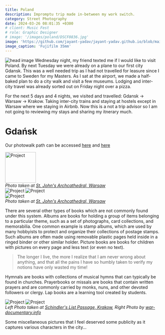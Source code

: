 ```yaml
---
title: Poland
description: Impromptu trip made in-between my work switch. 
category: Street Photography
date: 2024-03-26 08:01:35 +0300
# client: Music Fest
# role: Graphic Designer
# image: '/images/poland/DSCF0836.jpg'
image: 'https://github.com/jayant-yadav/jayant-yadav.github.io/blob/main/images/poland/DSCF0836.JPG'
image_caption: 'Fujifilm 35mm'
---
```


![head image](/images/poland/DSCF0836.jpg)
Wednesday night, my friend texted me if I would like to visit Poland. By next Tuesday we were already on a plane to our first city Gdansk. This was a well needed trip as I had not travelled for leasure since I came to Sweden for my Masters. As I sat at the airport, we made a half-baked plan to do a city walk and visit a few museums. Lodging and inter-city travel was already sorted out on Friday night over a pizza. 

For the next 5 days and 4 nights, we visited and travelled: Gdansk -> Warsaw -> Krakow. Taking inter-city trains and staying at hostels except in Warsaw where we staying in Airbnb. Now this is a not a trip advisor so I am not going to reviewing my stays and sharing my itnerary much. 

<h1>Gdańsk</h1>

Our photowalk path can be accessed [here](https://maps.app.goo.gl/hnjCtQ9atB3rX9Ht8) and [here](https://maps.app.goo.gl/rJzqvJzWdSEzpTy89)

<div class="gallery-box">
  <div class="gallery">
    <img src="/images/poland/IMG-20240402-WA0003.jpg" loading="lazy" alt="Project" width="100" height="100">
  </div>
  <em>Photo taken at <a href="https://maps.app.goo.gl/aUmjPDR5nG5nhVid7" target="_blank">St. John's Archcathedral, Warsaw</a></em>
</div>

<div class="gallery-box">
  <div class="gallery">
    <img src="/images/poland/DSCF0881.jpg" loading="lazy" alt="Project">
    <img src="/images/poland/DSCF0889.jpg" loading="lazy" alt="Project">
  </div>
</div>

<div class="gallery-box">
<div class="gallery">
    <img src="/images/poland/DSCF0884.jpg" loading="lazy" alt="Project">
  </div>
  <em>Photo taken at <a href="https://maps.app.goo.gl/aUmjPDR5nG5nhVid7" target="_blank">St. John's Archcathedral, Warsaw</a></em>
</div>



There are several other types of books which are not commonly found under this system. Albums are books for holding a group of items belonging to a particular theme, such as a set of photographs, card collections, and memorabilia. One common example is stamp albums, which are used by many hobbyists to protect and organize their collections of postage stamps. Such albums are often made using removable plastic pages held inside in a ringed binder or other similar holder. Picture books are books for children with pictures on every page and less text (or even no text).

> The longer I live, the more I realize that I am never wrong about anything, and that all the pains I have so humbly taken to verify my notions have only wasted my time!

Hymnals are books with collections of musical hymns that can typically be found in churches. Prayerbooks or missals are books that contain written prayers and are commonly carried by monks, nuns, and other devoted followers or clergy. Lap books are a learning tool created by students.

<!-- <p><iframe src="https://player.vimeo.com/video/148003889?h=d36b8b4cbb" loading="lazy" width="640" height="360" frameborder="0" allowfullscreen></iframe></p> -->

<div class="gallery-box">
<div class="gallery">
    <img src="/images/poland/DSCF0952.jpg" loading="lazy" alt="Project">
    <img src="/images/poland/schindlers-list-locations-26.jpg" loading="lazy" alt="Project">
  </div>
    <em>Left Photo taken at <a href="https://maps.app.goo.gl/yZzXySM24kJetZGo7" target="_blank">Schindler's List Passage, Krakow</a>, Right Photo by <a href="https://war-documentary.info/where-was-schindlers-list-filmed/" target="_blank">war-documentary.info</a></em>
</div>


Some miscellaneous pictures that I feel deserved some publicity as it captures various characters in the city...